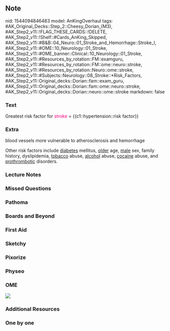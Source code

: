 ## Note
nid: 1544094846483
model: AnKingOverhaul
tags: #AK_Original_Decks::Step_2::Cheesy_Dorian_(M3), #AK_Step2_v11::!FLAG_THESE_CARDS::!DELETE, #AK_Step2_v11::!Shelf::#Cards_AnKing_Skipped, #AK_Step2_v11::#B&B::04_Neuro::01_Stroke_and_Hemorrhage::Stroke_I, #AK_Step2_v11::#OME::10_Neurology::01_Stroke, #AK_Step2_v11::#OME_banner::Clinical::10_Neurology::01_Stroke, #AK_Step2_v11::#Resources_by_rotation::FM::examguru, #AK_Step2_v11::#Resources_by_rotation::FM::ome::neuro::stroke, #AK_Step2_v11::#Resources_by_rotation::Neuro::ome::stroke, #AK_Step2_v11::#Subjects::Neurology::08_Stroke::*Risk_Factors, #AK_Step2_v11::Original_decks::Dorian::fam::exam_guru, #AK_Step2_v11::Original_decks::Dorian::fam::ome::neuro::stroke, #AK_Step2_v11::Original_decks::Dorian::neuro::ome::stroke
markdown: false

### Text
Greatest risk factor for <font color="#FC0280">stroke</font> =
{{c1::hypertension::risk factor}}

### Extra
blood vessels more vulnerable to atherosclerosis and hemorrhage
<div>
  <div>
    Other risk factors include <u>diabetes</u> mellitus,
    <u>older</u> age, <u>male</u> sex, family history,
    dyslipidemia, <u>tobacco</u> abuse, <u>alcohol</u> abuse,
    <u>cocaine</u> abuse, and <u>prothrombotic</u> disorders.
  </div>
</div>

### Lecture Notes


### Missed Questions


### Pathoma


### Boards and Beyond


### First Aid


### Sketchy


### Pixorize


### Physeo


### OME
<div class="ome-widget">
  <a href=
  "https://onlinemeded.org/spa/neurology/stroke/acquire?ref=anki"><img src="_OME_AnkiFlashcards_Lesson_1.png"></a>
</div>

### Additional Resources


### One by one

